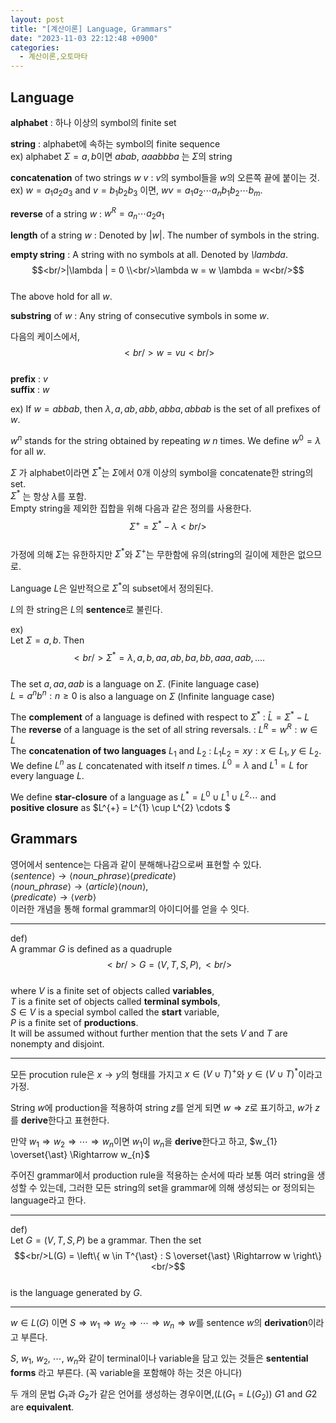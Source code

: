 ```yaml
---
layout: post
title: "[계산이론] Language, Grammars"
date: "2023-11-03 22:12:48 +0900"
categories:
  - 계산이론,오토마타
---
```

## Language



**alphabet** : 하나 이상의 symbol의 finite set
 



**string** : alphabet에 속하는 symbol의 finite
 sequence  
ex) alphabet $\Sigma = { a, b }$이면 $abab$,
 $aaabbba$ 는 $\Sigma$의 string
 



**concatenation** of two strings $w$ $v$ :
 $v$의 symbol들을 $w$의 오른쪽 끝에 붙이는 것.  
ex) $w =
                    a_{1}a_{2}a_{3}$ and $v = b_{1}b_{2}b_{3}$ 이면, $wv =
                    a_{1}a_{2} \cdots a_{n}b_{1}b_{2} \cdots b_{m}$.
 



**reverse** of a string $w$ : $w^{R} = a_{n}
                    \cdots a_{2}a_{1}$
 



**length** of a string $w$ : Denoted by $|w|$.
 The number of symbols in the string.
 



**empty string** : A string with no symbols at
 all. Denoted by *\\lambda*.  
$$<br/>|\lambda | =
                    0 \\<br/>\lambda w = w \lambda = w<br/>$$  
The above
 hold for all $w$.
 



**substring** of $w$ : Any string of
 consecutive symbols in some $w$.
 



 다음의 케이스에서,  
$$<br/>w = vu<br/>$$  
**prefix**
 : $v$  
**suffix** : $w$
 



 ex) If $w = abbab$, then ${ \lambda, a, ab, abb, abba, abbab
                    }$ is the set of all prefixes of $w$.
 



 $w^{n}$ stands for the string obtained by repeating $w$ $n$
 times. We define $w^{0} = \lambda$ for all $w$.
 



 $\Sigma$ 가 alphabet이라면 $\Sigma^{\ast}$는 $\Sigma$에서
 0개 이상의 symbol을 concatenate한 string의 set.  
$\Sigma^{\ast}$
 는 항상 $\lambda$를 포함.  
Empty string을 제외한 집합을
 위해 다음과 같은 정의를 사용한다.  
$$ \Sigma ^{+} =
                    \Sigma ^{\ast} - { \lambda }<br/>$$  
가정에 의해
 $\Sigma$는 유한하지만 $\Sigma ^{\ast}$와 $\Sigma ^{+}$는
 무한함에 유의(string의 길이에 제한은 없으므로.
 



 Language $L$은 일반적으로 $\Sigma ^{\ast}$의 subset에서
 정의된다.
 



 $L$의 한 string은 $L$의 **sentence**로 불린다.
 



 ex)  
Let $\Sigma = { a, b }$. Then  
$$<br/>\Sigma
                    ^{\ast} = { \lambda, a,b,aa,ab,ba,bb,aaa,aab, ... }.$$  
The
 set ${a, aa,aab }$ is a language on $\Sigma$. (Finite
 language case)  
$L = { a^{n} b^{n} : n \ge 0 }$ is also
 a language on $\Sigma$ (Infinite language case)
 



 The **complement** of a language is defined
 with respect to $\Sigma^{\ast}$ : $\bar{L} = \Sigma ^{\ast}
                    - L$  
The **reverse** of a language is the
 set of all string reversals. : $L^{R} = { w^{R} : w \in L
                    }$  
The
 **concatenation of two languages** $L_{1}$ and
 $L_{2}$ : $L_{1} L_{2} = {xy : x \in L_{1}, y \in L_{2}
                    }$.  
We define $L^{n}$ as $L$ concatenated with itself
 $n$ times. $L^{0} = { \lambda }$ and $L^{1} = L$ for every
 language $L$.
 



 We define **star\-closure** of a language as
 $L^{\ast} = L^{0} \cup L^{1} \cup L^{2} \cdots$ and  
**positive closure**
 as $L^{+} = L^{1} \cup L^{2} \cdots $
 


## Grammars



 영어에서 sentence는 다음과 같이 분해해나감으로써 표현할 수
 있다.  
$\langle \textit{sentence} \rangle \rightarrow
                    \langle \textit{noun_phrase} \rangle \langle
                    \textit{predicate} \rangle$  
$\langle
                    \textit{noun_phrase} \rangle \rightarrow \langle
                    \textit{article} \rangle \langle \textit{noun} \rangle$,  
$\langle
                    \textit{predicate} \rangle \rightarrow \langle \textit{verb}
                    \rangle$  
이러한 개념을 통해 formal grammar의 아이디어를
 얻을 수 잇다.
 




---



 def)  
A grammar $G$ is defined as a quadruple  
$$<br/>G
                    = (V,T,S,P),<br/>$$  
where $V$ is a finite set of
 objects called **variables**,  
$T$ is a
 finite set of objects called
 **terminal symbols**,  
$S \in V$ is a
 special symbol called the
 **start** variable,  
$P$ is a finite set of
 **productions**.  
It will be assumed
 without further mention that the sets $V$ and $T$ are
 nonempty and disjoint.
 




---



 모든 procution rule은 $x \rightarrow y$의 형태를 가지고 $x
                    \in (V \cup T) ^{+}$와 $y \in (V \cup T)^{\ast}$이라고 가정.
 



 String $w$에 production을 적용하여 string $z$를 얻게 되면 $w
                    \Rightarrow z$로 표기하고, $w$가 $z$를
 **derive**한다고 표현한다.
 



 만약 $w_{1} \Rightarrow w_{2} \Rightarrow \cdots \Rightarrow
                    w_{n}$이면 $w_{1}$이 $w_{n}$을 **derive**한다고
 하고, $w_{1} \overset{\ast} \Rightarrow w_{n}$
 



 주어진 grammar에서 production rule을 적용하는 순서에 따라
 보통 여러 string을 생성할 수 있는데, 그러한 모든 string의
 set을 grammar에 의해 생성되는 or 정의되는 language라고 한다.
 




---



 def)  
Let $G = (V,T,S,P)$ be a grammar. Then the set  
$$<br/>L(G)
                    = \left\{ w \in T^{\ast} : S \overset{\ast} \Rightarrow w
                    \right\}<br/>$$  
is the language generated by $G$.
 




---



 $w \in L(G)$ 이면 $S \Rightarrow w_{1} \Rightarrow w_{2}
                    \Rightarrow \cdots \Rightarrow w_{n} \Rightarrow w$를
 sentence $w$의 **derivation**이라고 부른다.
 



 $S$, $w_{1}$, $w_{2}$, $\cdots$, $w_{n}$와 같이 terminal이나
 variable을 담고 있는 것들은
 **sentential forms** 라고 부른다. (꼭
 variable을 포함해야 하는 것은 아니다)
 



 두 개의 문법 $G_{1}$과 $G_{2}$가 같은 언어를 생성하는
 경우이면,($L(G_{1} = L(G_{2})$) $G1$ and $G2$ are
 **equivalent**.
